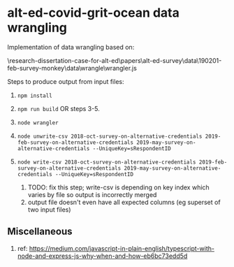 # alt-ed-covid-grit-ocean data wrangling

Implementation of data wrangling based on:

\research-dissertation-case-for-alt-ed\papers\alt-ed-survey\data\190201-feb-survey-monkey\data\wrangle\wrangler.js

Steps to produce output from input files:

1. `npm install`

2. `npm run build` OR steps 3-5.

3. `node wrangler`

4. `node unwrite-csv 2018-oct-survey-on-alternative-credentials 2019-feb-survey-on-alternative-credentials 2019-may-survey-on-alternative-credentials --UniqueKey=sRespondentID`

5. `node write-csv 2018-oct-survey-on-alternative-credentials 2019-feb-survey-on-alternative-credentials 2019-may-survey-on-alternative-credentials --UniqueKey=sRespondentID`
   1. TODO: fix this step; write-csv is depending on key index which varies by file so output is incorrectly merged
   2. output file doesn't even have all expected columns (eg superset of two input files)

## Miscellaneous

1. ref: https://medium.com/javascript-in-plain-english/typescript-with-node-and-express-js-why-when-and-how-eb6bc73edd5d
